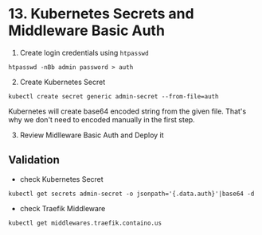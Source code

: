 # 13. Kubernetes Secrets and Middleware Basic Auth

1. Create login credentials using `htpasswd`

```
htpasswd -nBb admin password > auth
```

2.  Create Kubernetes Secret

```
kubectl create secret generic admin-secret --from-file=auth
```

Kubernetes will create base64 encoded string from the given file. That's why we don't need to encoded manually in the first step. 


3. Review Midlleware Basic Auth and Deploy it

## Validation

- check Kubernetes Secret

```
kubectl get secrets admin-secret -o jsonpath='{.data.auth}'|base64 -d 
```
- check Traefik Middleware

```
kubectl get middlewares.traefik.containo.us
```

